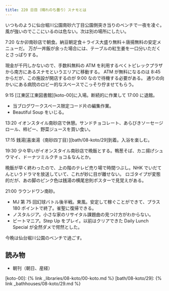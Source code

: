 ```yaml
---
title: 220 日目（晴れのち曇り）スナモとは
---
```


いつものように仙台堀川公園南砂六丁目公園側突き当りのベンチで一夜を凌ぐ。
風が強いのでここにいるのは危ない。次は別の場所にしたい。

7:20 なか卯南砂店で朝食。納豆朝定食＋ライス大盛り無料＋唐揚無料の安定メニューだ。
万が一丼飯が余った場合には、テーブルの紅生姜を一口分いただくとさっぱりする。

現金が千円しかないので、手数料無料の ATM を利用するべくトピレックプラザから南方にあるスナモというエリアに移動する。
ATM が無料になるのは 8:45 からだが、この施設が開店するのが 9:00 なので待機する必要がある。
通りの向かいにある病院のロビー的なスペースでこっそり佇ませてもらう。

9:15 [江東区江東図書館][koto-00]に入場。断続的に作業して 17:00 に退館。

* 当ブログワークスペース限定コード片の編集作業。
* Beautiful Soup をいじる。

13:20 イオンスタイル南砂店で休憩。サンドチョコレート、あらびきソーセージロール、柿ピー、野菜ジュースを買い食い。

17:15 銭湯[喜楽湯（南砂四丁目）][bath/08-koto/29]到着。入浴を楽しむ。

19:30 少々早いがイオンスタイル南砂店で晩飯とする。鴨葱そば、カニ揚げシュウマイ、ドーナツミルクチョコ＆なんとか。

晩飯が早く終わったので、上の階のテレビ売り場で時間つぶし。NHK でいだてんというドラマを放送していて、これが妙に目が離せない。
ロゴタイプが変態的だが、あの脚のピンク色は銭湯の横尾忠則ポスターで見覚えがある。

21:00 ラウンドワン南砂。

* MJ 第 75 回幻球バトル後半戦。東風。安定して稼ぐことができて、プラス 180 ポイントで終了。雀聖に復帰できる。
* ノスタルジア。小さな家のリサイタル課題曲の見つけ方がわからない。
* ビートマニア。Step Up をプレイ。以前はクリアできた Daily Lunch Special が全然ダメで愕然とした。

今晩は仙台堀川公園のベンチで過ごす。

## 読み物

* 朝刊（朝日、産経）

[koto-00]: {% link _libraries/08-koto/00-koto.md %}
[bath/08-koto/29]: {% link _bathhouses/08-koto/29.md %}
